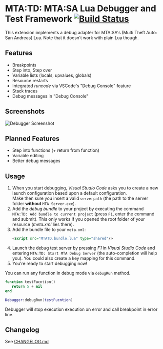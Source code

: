 # MTA:TD: MTA:SA Lua Debugger and Test Framework [![Build Status](https://travis-ci.org/Jusonex/MTATD.svg?branch=master)](https://travis-ci.org/Jusonex/MTATD)
This extension implements a debug adapter for MTA:SA's (Multi Theft Auto: San Andreas) Lua. Note that it doesn't work with plain Lua though.

## Features
* Breakpoints
* Step into, Step over
* Variable lists (locals, upvalues, globals)
* Resource restarts
* Integrated *runcode* via VSCode's "Debug Console" feature
* Stack traces
* Debug messages in "Debug Console"

## Screenshots
![Debugger Screenshot](https://i.imgur.com/5CJU6D3.png)

## Planned Features
* Step into functions (+ return from function)
* Variable editing
* Better debug messages

## Usage
1) When you start debugging, _Visual Studio Code_ asks you to create a new launch configuration based upon a default configuration.  
Make then sure you insert a valid `serverpath` (the path to the server folder **without** `MTA Server.exe`).   
2) Add the _debug bundle_ to your project by executing the command `MTA:TD: Add bundle to current project` (press `F1`, enter the command and submit). This only works if you opened the root folder of your resource (_meta.xml_ lies there).   
3) Add the bundle file to your `meta.xml`:
   ```xml
   <script src="MTATD.bundle.lua" type="shared"/>
   ```
4) Launch the debug test server by pressing _F1_ in _Visual Studio Code_ and entering `MTA:TD: Start MTA Debug Server` (the auto-completion will help you). You could also create a key mapping for this command.   
5) You're ready to start debugging now!

You can run any function in debug mode via `debugRun` method.
   ```lua
   function testFucntion()
      return 5 + nil
   end

   Debugger:debugRun(testFucntion)
   ```
Debugger will stop execution execution on error and call breakpoint in error line.

## Changelog
See [CHANGELOG.md](https://github.com/Jusonex/MTATD/blob/master/VSCode_Extension/CHANGELOG.md)
